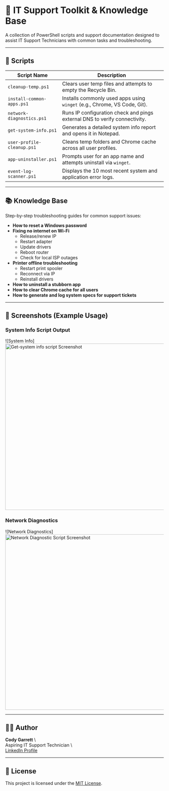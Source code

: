 # 💼 IT Support Toolkit & Knowledge Base

A collection of PowerShell scripts and support documentation designed to assist IT Support Technicians with common tasks and troubleshooting.

---

## 🔧 Scripts

| Script Name                 | Description                                                                 |
|----------------------------|-----------------------------------------------------------------------------|
| `cleanup-temp.ps1`         | Clears user temp files and attempts to empty the Recycle Bin.              |
| `install-common-apps.ps1`  | Installs commonly used apps using `winget` (e.g., Chrome, VS Code, Git).   |
| `network-diagnostics.ps1`  | Runs IP configuration check and pings external DNS to verify connectivity. |
| `get-system-info.ps1`      | Generates a detailed system info report and opens it in Notepad.           |
| `user-profile-cleanup.ps1` | Cleans temp folders and Chrome cache across all user profiles.             |
| `app-uninstaller.ps1`      | Prompts user for an app name and attempts uninstall via `winget`.          |
| `event-log-scanner.ps1`    | Displays the 10 most recent system and application error logs. 

---

## 📚 Knowledge Base

Step-by-step troubleshooting guides for common support issues:

- **How to reset a Windows password**
- **Fixing no internet on Wi-Fi**
  - Release/renew IP
  - Restart adapter
  - Update drivers
  - Reboot router
  - Check for local ISP outages
- **Printer offline troubleshooting**
  - Restart print spooler
  - Reconnect via IP
  - Reinstall drivers
- **How to uninstall a stubborn app**
- **How to clear Chrome cache for all users**
- **How to generate and log system specs for support tickets**

---

## 📸 Screenshots (Example Usage)

### System Info Script Output
![System Info]<img width="1154" height="528" alt="Get-system info script Screenshot" src="https://github.com/user-attachments/assets/c2fa1f42-bed7-443b-ae41-74187f59f590" />


### Network Diagnostics
![Network Diagnostics]<img width="553" height="557" alt="Network Diagnostic Script Screenshot" src="https://github.com/user-attachments/assets/dc81e257-0a2e-4341-b342-590c527d0fa8" />




---

## 👨‍💻 Author
**Cody Garrett**  \  
Aspiring IT Support Technician  \  
[LinkedIn Profile](https://www.linkedin.com/in/codyegarrett90) 

---

## 📜 License
This project is licensed under the [MIT License](LICENSE).
